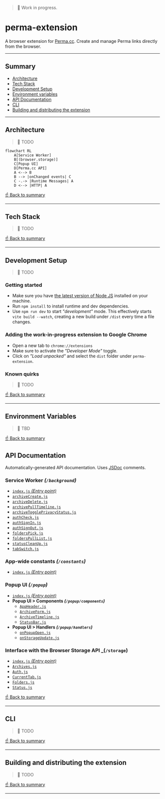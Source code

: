 > 🚧 Work in progress.

# perma-extension
A browser extension for [Perma.cc](https://perma.cc/). Create and manage Perma links directly from the browser.

---

## Summary
- [Architecture](#architecture)
- [Tech Stack](#tech-stack)
- [Development Setup](#development-setup)
- [Environment variables](#environment-variables)
- [API Documentation](#api-documentation)
- [CLI](#cli)
- [Building and distributing the extension](#building-and-distributing-the-extension)

---

## Architecture

> 🚧 TODO

```mermaid
flowchart RL
    A[Service Worker]
    B[(browser.storage)]
    C[Popup UI]
    D[Perma.cc API]
    A <--> B 
    B --> |onChanged events| C
    C -.-> |Runtime Messages| A
    D <--> |HTTP| A 
```

[☝️ Back to summary](#summary)

---

## Tech Stack

> 🚧 TODO

[☝️ Back to summary](#summary)

---

## Development Setup

> 🚧 TODO

### Getting started
- Make sure you have [the latest version of Node JS](https://nodejs.org/en/) installed on your machine. 
- Run `npm install` to install runtime and dev dependencies.
- Use `npm run dev` to start _"development"_ mode. This effectively starts `vite build --watch`, creating a new build under `/dist` every time a file changes.

### Adding the work-in-progress extension to Google Chrome
- Open a new tab to `chrome://extensions`
- Make sure to activate the _"Developer Mode"_ toggle.
- Click on _"Load unpacked"_ and select the `dist` folder under `perma-extension`.

### Known quirks 

> 🚧 TODO

[☝️ Back to summary](#summary)

---

## Environment Variables

> 🚧 TBD 

[☝️ Back to summary](#summary)


## API Documentation

Automatically-generated API documentation. Uses [JSDoc](https://jsdoc.app/) comments.

### Service Worker _(`/background`)_
- [`index.js` _(Entry point)_](/doc/background/index.md)
- [`archiveCreate.js`](/doc/background/archiveCreate.md)
- [`archiveDelete.js`](/doc/background/archiveDelete.md)
- [`archivePullTimeline.js`](/doc/background/archivePullTimeline.md)
- [`archiveTogglePrivacyStatus.js`](/doc/background/archiveTogglePrivacyStatus.md)
- [`authCheck.js`](/doc/background/authCheck.md)
- [`authSignIn.js`](/doc/background/authSignIn.md)
- [`authSignOut.js`](/doc/background/authSignOut.md)
- [`foldersPick.js`](/doc/background/foldersPick.md)
- [`foldersPullList.js`](/doc/background/foldersPullList.md)
- [`statusCleanUp.js`](/doc/background/statusCleanUp.md)
- [`tabSwitch.js`](/doc/background/tabSwitch.md)

### App-wide constants _(`/constants`)_
- [`index.js` _(Entry point)_](/doc/constants/index.md)

### Popup UI _(`/popup`)_
- [`index.js` _(Entry point)_](/doc/popup/index.md)
- **Popup UI > Components _(`/popup/components`)_**
  - [`AppHeader.js`](/doc/popup/components/AppHeader.md)
  - [`ArchiveForm.js`](/doc/popup/components/ArchiveForm.md)
  - [`ArchiveTimeline.js`](/doc/popup/components/ArchiveTimeline.md)
  - [`StatusBar.js`](/doc/popup/components/StatusBar.md)
- **Popup UI > Handlers _(`/popup/handlers`)_**
  - [`onPopupOpen.js`](/doc/popup/handlers/onPopupOpen.md)
  - [`onStorageUpdate.js`](/doc/popup/handlers/onStorageUpdate.md)

### Interface with the Browser Storage API _(`/storage`)
- [`index.js` _(Entry point)_](/doc/storage/index.md)
- [`Archives.js`](/doc/storage/Archives.md)
- [`Auth.js`](/doc/storage/Auth.md)
- [`CurrentTab.js`](/doc/storage/CurrentTab.md)
- [`Folders.js`](/doc/storage/Folders.md)
- [`Status.js`](/doc/storage/Status.md)

[☝️ Back to summary](#summary)

---

## CLI

> 🚧 TODO

[☝️ Back to summary](#summary)

---

## Building and distributing the extension

> 🚧 TODO

[☝️ Back to summary](#summary)

---